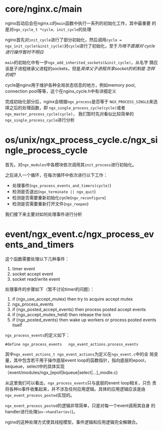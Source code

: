 # core/nginx.c/main

nginx启动后会在nginx.c的`main`函数中执行一系列的初始化工作，其中最重要
的是对`ngx_cycle_t *cycle，init_cycle`的处理

nginx首先对`init_cycle`进行了部分初始化，然后调用`cycle =
ngx_init_cycle(&init_cycle)`对`cycle`进行了初始化，至于*为啥不直接对
cycle进行操作暂时不明白*

`main`的初始化中有一步`ngx_add_inherited_sockets(&init_cycle)`，从名字
猜应该是子进程继承父进程的sockets，但是*具体父子进程共享socket的机制是
怎样的呢?*

cycle是nginx用于维护各种全局状态信息的地方，例如memory pool,
connection pool等等，这个在nginx_cycle.h中有详细定义

完成初始化部分后，nginx会根据`ngx_process`是否等于
`NGX_PROCESS_SINGLE`来选择之后的处理函数，即
`ngx_single_process_cycle(cycle)`或者`ngx_master_process_cycle(cycle)`，
我们暂时先对看似比较简单的`ngx_single_process_cycle`进行分析

# os/unix/ngx_process_cycle.c/ngx_single_process_cycle

首先，对`ngx_modules`中各模块依次调用其`init_process`进行初始化。

之后进入一个循环，在每次循环中依次进行以下工作：

* 处理事件(`ngx_process_events_and_timers(cycle)`)
* 检测是否退出(`ngx_terminate || ngx_quit`)
* 检测是否需要重新初始化cycle(`ngx_reconfigure`)
* 检测是否需要重新打开文件(`ngx_reopen`)

我们接下来主要对如何处理事件进行分析

# event/ngx_event.c/ngx_process_events_and_timers

这个函数需要处理以下几种事件：

1. timer event
2. socket accept event
3. socket read/write event

处理事件的步骤如下（暂不讨论timer的问题）：

1. if (ngx\_use\_accept_mutex) then try to acquire accept mutex
2. ngx_process_events
3. if (ngx\_posted\_accept_events) then process posted accept events
4. if (ngx\_accept\_mutex_held) then release the lock
5. if (ngx\_posted\_events) then wake up workers or process posted
events itself

`ngx_process_events`的定义如下：

```
#define ngx_process_events   ngx_event_actions.process_events
```

其中`ngx_event_actions_t ngx_event_actions`为定义在`ngx_event.c`中的全
局变量，其中包含若干用于操作底层event loop的函数指针，指向底层的epool，
kequeue，select中的具体实现
（event/modules/ngx\_[epoll|kqueue|select|...]_modle.c)

从这里我们可以看出，`ngx_process_events`只与底层的event loop相关，只负
责将各种io事件收集起来，并不涉及任何应用逻辑。具体的应用逻辑应该是由
`ngx_event_process_posted`实现的。

`ngx_event_process_posted`的逻辑非常简单，只是对每一个event调用其自身
的handler进行处理(`ev->handler(ev)`)。

nginx的这种处理方式使其线程模型，事件逻辑和应用逻辑完全解耦合。




